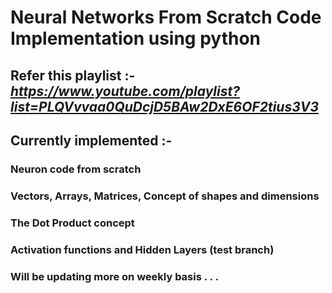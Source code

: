 # Neural Networks From Scratch Code Implementation using python

## Refer this playlist :- *https://www.youtube.com/playlist?list=PLQVvvaa0QuDcjD5BAw2DxE6OF2tius3V3*

## Currently implemented :-
### Neuron code from scratch
### Vectors, Arrays, Matrices, Concept of shapes and dimensions
### The Dot Product concept
### Activation functions and Hidden Layers (test branch)
### Will be updating more on weekly basis . . . 